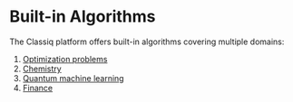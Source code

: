 # Built-in Algorithms

The Classiq platform offers built-in algorithms covering multiple domains:

1. [Optimization problems](optimization/index.md)
2. [Chemistry](chemistry/index.md)
3. [Quantum machine learning](qml/index.md)
4. [Finance](finance/index.md)
